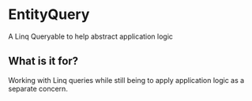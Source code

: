 # EntityQuery

A Linq Queryable to help abstract application logic

## What is it for?

Working with Linq queries while still being to apply application logic as a separate concern.

